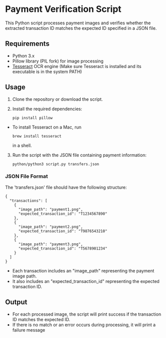 # Payment Verification Script

This Python script processes payment images and verifies whether the extracted transaction ID matches the expected ID specified in a JSON file.

## Requirements

- Python 3.x
- Pillow library (PIL fork) for image processing
- [Tesseract](https://tesseract-ocr.github.io/tessdoc/Installation.html) OCR engine (Make sure Tesseract is installed and its executable is in the system PATH)

## Usage

1. Clone the repository or download the script.
2. Install the required dependencies:

    ```
    pip install pillow
    ```
- To install Tesseract on a Mac, run
  ```
  brew install tesseract
  ```
  in a shell.
3. Run the script with the JSON file containing payment information:

    ```
    python/python3 script.py transfers.json
    ```

### JSON File Format

The 'transfers.json' file should have the following structure:

```
{
  "transactions": [
    {
      "image_path": "payment1.png",
      "expected_transaction_id": "T1234567890"
    },
    {
      "image_path": "payment2.png",
      "expected_transaction_id": "T9876543210"
    },
    {
      "image_path": "payment3.png",
      "expected_transaction_id": "T5678901234"
    }
  ]
}
```

- Each transaction includes an "image_path" representing the payment image path.
- It also includes an "expected_transaction_id" representing the expected transaction ID.

## Output

- For each processed image, the script will print success if the transaction ID matches the expected ID.
- If there is no match or an error occurs during processing, it will print a failure message
